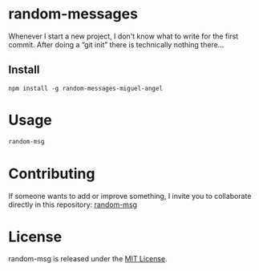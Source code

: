 # random-messages

Whenever I start a new project, I don't know what to write for the first commit. After doing a “git init” there is technically nothing there...

## Install

```npm
npm install -g random-messages-miguel-angel
```

# Usage

```bash
random-msg
```

# Contributing

If someone wants to add or improve something, I invite you to collaborate directly in this repository: [random-msg](https://github.com/MiguelAngelMP/random-messages-miguel-angel.git)

# License

random-msg is released under the [MIT License](https://opensource.org/licenses/MIT).